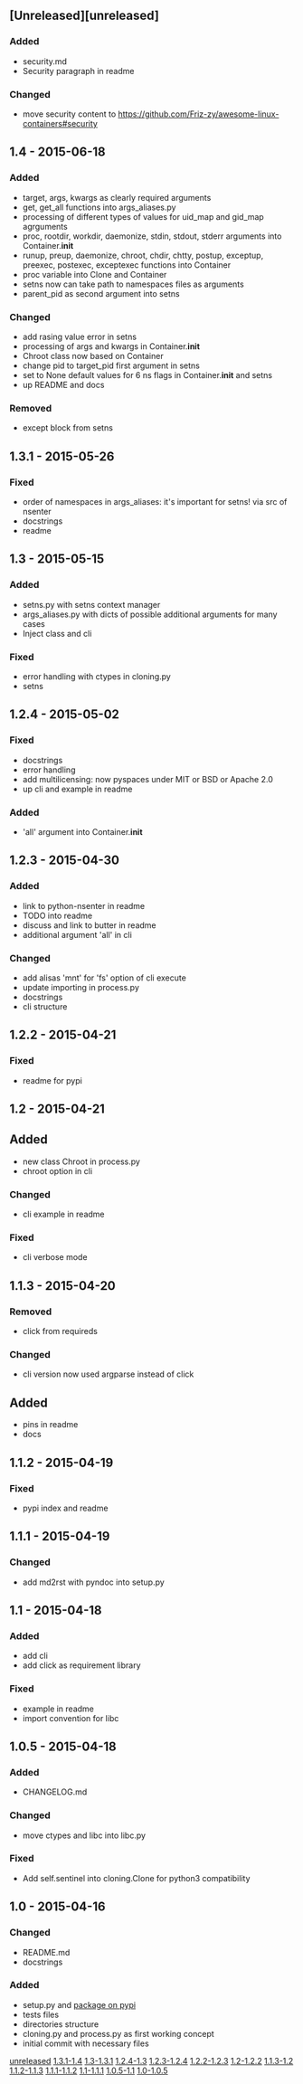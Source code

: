 ## [Unreleased][unreleased]
### Added
- security.md
- Security paragraph in readme

### Changed
- move security content to https://github.com/Friz-zy/awesome-linux-containers#security

## 1.4 - 2015-06-18
### Added
- target, args, kwargs as clearly required arguments
- get, get_all functions into args_aliases.py
- processing of different types of values for uid_map and gid_map agrguments
- proc, rootdir, workdir, daemonize, stdin, stdout, stderr arguments into Container.__init__
- runup, preup, daemonize, chroot, chdir, chtty, postup, exceptup, preexec, postexec, exceptexec functions into Container
- proc variable into Clone and Container
- setns now can take path to namespaces files as arguments
- parent_pid as second argument into setns

### Changed
- add rasing value error in setns
- processing of args and kwargs in Container.__init__
- Chroot class now based on Container
- change pid to target_pid first argument in setns
- set to None default values for 6 ns flags in Container.__init__ and setns
- up README and docs

### Removed
- except block from setns

## 1.3.1 - 2015-05-26
### Fixed
- order of namespaces in args_aliases: it's important for setns! via src of nsenter
- docstrings
- readme

## 1.3 - 2015-05-15
### Added
- setns.py with setns context manager
- args_aliases.py with dicts of possible additional arguments for many cases
- Inject class and cli

### Fixed
- error handling with ctypes in cloning.py
- setns

## 1.2.4 - 2015-05-02
### Fixed
- docstrings
- error handling
- add multilicensing: now pyspaces under MIT or BSD or Apache 2.0
- up cli and example in readme

### Added
- 'all' argument into Container.__init__

## 1.2.3 - 2015-04-30
### Added
- link to python-nsenter in readme
- TODO into readme
- discuss and link to butter in readme
- additional argument 'all' in cli

### Changed
- add alisas 'mnt' for 'fs' option of cli execute
- update importing in process.py
- docstrings
- cli structure

## 1.2.2 - 2015-04-21
### Fixed
- readme for pypi

## 1.2 - 2015-04-21
## Added
- new class Chroot in process.py
- chroot option in cli

### Changed
- cli example in readme

### Fixed
- cli verbose mode

## 1.1.3 - 2015-04-20
### Removed
- click from requireds

### Changed
- cli version now used argparse instead of click

## Added
- pins in readme
- docs

## 1.1.2 - 2015-04-19
### Fixed
- pypi index and readme

## 1.1.1 - 2015-04-19
### Changed
- add md2rst with pyndoc into setup.py

## 1.1 - 2015-04-18
### Added
- add cli
- add click as requirement library

### Fixed
- example in readme
- import convention for libc

## 1.0.5 - 2015-04-18
### Added
- CHANGELOG.md

### Changed
- move ctypes and libc into libc.py

### Fixed
- Add self.sentinel into cloning.Clone for python3 compatibility

## 1.0 - 2015-04-16
### Changed
- README.md
- docstrings

### Added
- setup.py and [package on pypi](https://pypi.python.org/pypi?name=pyspaces&version=1.0&:action=display)
- tests files
- directories structure
- cloning.py and process.py as first working concept
- initial commit with necessary files

[unreleased](https://github.com/Friz-zy/pyspaces/compare/v1.4...HEAD)
[1.3.1-1.4](https://github.com/Friz-zy/pyspaces/compare/v1.3.1...v1.4)
[1.3-1.3.1](https://github.com/Friz-zy/pyspaces/compare/v1.3...v1.3.1)
[1.2.4-1.3](https://github.com/Friz-zy/pyspaces/compare/v1.2.4...v1.3)
[1.2.3-1.2.4](https://github.com/Friz-zy/pyspaces/compare/v1.2.3...v1.2.4)
[1.2.2-1.2.3](https://github.com/Friz-zy/pyspaces/compare/v1.2.2...v1.2.3)
[1.2-1.2.2](https://github.com/Friz-zy/pyspaces/compare/v1.2...v1.2.2)
[1.1.3-1.2](https://github.com/Friz-zy/pyspaces/compare/v1.1.3...v1.2)
[1.1.2-1.1.3](https://github.com/Friz-zy/pyspaces/compare/v1.1.2...v1.1.3)
[1.1.1-1.1.2](https://github.com/Friz-zy/pyspaces/compare/v1.1.1...v1.1.2)
[1.1-1.1.1](https://github.com/Friz-zy/pyspaces/compare/v1.1...v1.1.1)
[1.0.5-1.1](https://github.com/Friz-zy/pyspaces/compare/v1.0.5...v1.1)
[1.0-1.0.5](https://github.com/Friz-zy/pyspaces/compare/v1.0...v1.0.5)
